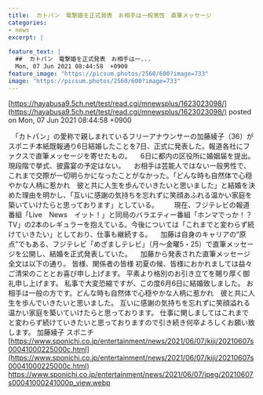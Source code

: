 ```yaml
---
title:  カトパン　電撃婚を正式発表　お相手は一般男性　直筆メッセージ  
categories:
- news
excerpt: |
  
feature_text: |
  ##  カトパン　電撃婚を正式発表　お相手は一...
  Mon, 07 Jun 2021 08:44:58  +0900
feature_image: "https://picsum.photos/2560/600?image=733"
image: "https://picsum.photos/2560/600?image=733"
---
```


[https://hayabusa9.5ch.net/test/read.cgi/mnewsplus/1623023098/](https://hayabusa9.5ch.net/test/read.cgi/mnewsplus/1623023098/)
posted on Mon, 07 Jun 2021 08:44:58  +0900

<!--more-->

　「カトパン」の愛称で親しまれているフリーアナウンサーの加藤綾子（36）がスポニチ本紙既報通り6日結婚したことを7日、正式に発表した。報道各社にファクスで直筆メッセージを寄せたもの。 　6日に都内の区役所に婚姻届を提出。現段階で挙式、披露宴の予定はない。 　お相手は芸能人ではない一般男性で、これまで交際が一切明らかになったことがなかった。「どんな時も自然体で心穏やかな人柄に惹かれ　彼と共に人生を歩んでいきたいと思いました」と結婚を決めた理由を明かし、「互いに感謝の気持ちを忘れずに笑顔あふれる温かい家庭を築いていけたらと思っております」としている。 　　現在、フジテレビの報道番組「Live　News　イット！」と同局のバラエティー番組「ホンマでっか！？TV」の2本のレギュラーを抱えている。今後については「これまでと変わらず続けていきたい」としており、仕事も継続する。 　加藤は自身のキャリアの“原点”でもある、フジテレビ「めざましテレビ」（月〜金曜5・25）で直筆メッセージを公開し、結婚を正式発表していた。 　加藤から発表された直筆メッセージ全文は以下の通り。 皆様、関係者の皆様 初夏の候、皆様におかれましては益々ご清栄のこととお喜び申し上げます。 平素より格別のお引き立てを賜り厚く御礼申し上げます。 私事で大変恐縮ですが、この度6月6日に結婚致しました。 お相手は一般の方です。どんな時も自然体で心穏やかな人柄に惹かれ　彼と共に人生を歩んでいきたいと思いました。 互いに感謝の気持ちを忘れずに笑顔溢れる温かい家庭を築いていけたらと思っております。 仕事に関しましてはこれまでと変わらず続けていきたいと思っておりますので引き続き何卒よろしくお願い致します。 加藤綾子 スポニチ [https://www.sponichi.co.jp/entertainment/news/2021/06/07/kiji/20210607s00041000225000c.html](https://www.sponichi.co.jp/entertainment/news/2021/06/07/kiji/20210607s00041000225000c.html) https://www.sponichi.co.jp/entertainment/news/2021/06/07/jpeg/20210607s00041000241000p_view.webp
